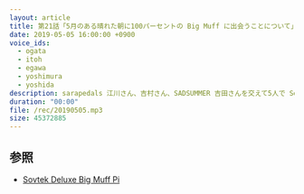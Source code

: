 ```yaml
---
layout: article
title: 第21話「5月のある晴れた朝に100パーセントの Big Muff に出会うことについて」
date: 2019-05-05 16:00:00 +0900
voice_ids:
  - ogata
  - itoh
  - egawa
  - yoshimura
  - yoshida
description: sarapedals 江川さん、吉村さん、SADSUMMER 吉田さんを交えて5人で Sovtek Deluxe Big Muff について他の種類の Big Muff と弾き比べながら話しました。
duration: "00:00"
file: /rec/20190505.mp3
size: 45372885
---
```


## 参照
* [Sovtek Deluxe Big Muff Pi](https://kcmusic.jp/ehx/sovtek-deluxe-big-muff-pi.html)
